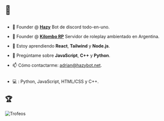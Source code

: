 # 👋

## 
- 🔭 Founder @ [**Hazy**](https://hazybot.net) Bot de discord todo-en-uno.
- 🔭 Founder @ [**Kilombo RP**](https://kilomborp.net) Servidor de roleplay ambientado en Argentina.

- 🌱 Estoy aprendiendo **React**, **Tailwind** y **Node.js**.
- 💬 Pregúntame sobre **JavaScript**, **C++** y **Python**.
- 📫 Cómo contactarme: [adrian@hazybot.net](mailto:adrian@hazybot.net).

##
- 💻 : Python, JavaScript, HTML/CSS y C++.

## 🏆
![Trofeos](https://github-profile-trophy.vercel.app/?username=Blxsted&theme=onedark)




